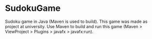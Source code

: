 # SudokuGame
Sudoku game in Java (Maven is used to build).
This game was made as project at university.
Use Maven to build and run this game (Maven > ViewProject > Plugins > javafx > javafx:run).
